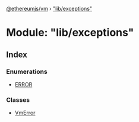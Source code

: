 [@ethereumjs/vm](../README.md) › ["lib/exceptions"](_lib_exceptions_.md)

# Module: "lib/exceptions"

## Index

### Enumerations

* [ERROR](../enums/_lib_exceptions_.error.md)

### Classes

* [VmError](../classes/_lib_exceptions_.vmerror.md)

